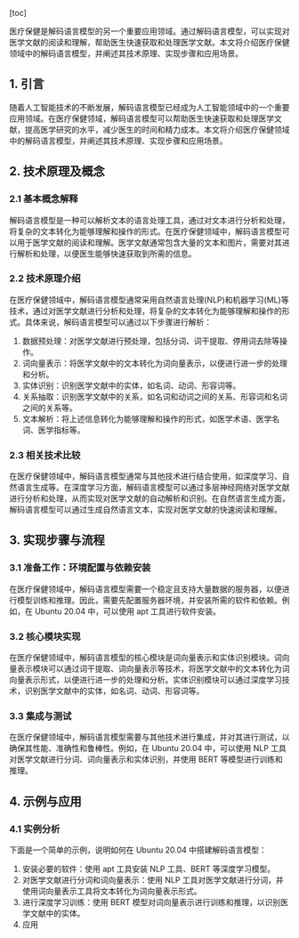 
[toc]                    
                
                
医疗保健是解码语言模型的另一个重要应用领域。通过解码语言模型，可以实现对医学文献的阅读和理解，帮助医生快速获取和处理医学文献。本文将介绍医疗保健领域中的解码语言模型，并阐述其技术原理、实现步骤和应用场景。

## 1. 引言

随着人工智能技术的不断发展，解码语言模型已经成为人工智能领域中的一个重要应用领域。在医疗保健领域，解码语言模型可以帮助医生快速获取和处理医学文献，提高医学研究的水平，减少医生的时间和精力成本。本文将介绍医疗保健领域中的解码语言模型，并阐述其技术原理、实现步骤和应用场景。

## 2. 技术原理及概念

### 2.1 基本概念解释

解码语言模型是一种可以解析文本的语言处理工具，通过对文本进行分析和处理，将复杂的文本转化为能够理解和操作的形式。在医疗保健领域中，解码语言模型可以用于医学文献的阅读和理解。医学文献通常包含大量的文本和图片，需要对其进行解析和处理，以便医生能够快速获取到所需的信息。

### 2.2 技术原理介绍

在医疗保健领域中，解码语言模型通常采用自然语言处理(NLP)和机器学习(ML)等技术，通过对医学文献进行分析和处理，将复杂的文本转化为能够理解和操作的形式。具体来说，解码语言模型可以通过以下步骤进行解析：

1. 数据预处理：对医学文献进行预处理，包括分词、词干提取、停用词去除等操作。
2. 词向量表示：将医学文献中的文本转化为词向量表示，以便进行进一步的处理和分析。
3. 实体识别：识别医学文献中的实体，如名词、动词、形容词等。
4. 关系抽取：识别医学文献中的关系，如名词和动词之间的关系、形容词和名词之间的关系等。
5. 文本解析：将上述信息转化为能够理解和操作的形式，如医学术语、医学名词、医学指标等。

### 2.3 相关技术比较

在医疗保健领域中，解码语言模型通常与其他技术进行结合使用，如深度学习、自然语言生成等。在深度学习方面，解码语言模型可以通过多层神经网络对医学文献进行分析和处理，从而实现对医学文献的自动解析和识别。在自然语言生成方面，解码语言模型可以通过生成自然语言文本，实现对医学文献的快速阅读和理解。

## 3. 实现步骤与流程

### 3.1 准备工作：环境配置与依赖安装

在医疗保健领域中，解码语言模型需要一个稳定且支持大量数据的服务器，以便进行模型训练和推理。因此，需要先配置服务器环境，并安装所需的软件和依赖。例如，在 Ubuntu 20.04 中，可以使用 apt 工具进行软件安装。

### 3.2 核心模块实现

在医疗保健领域中，解码语言模型的核心模块是词向量表示和实体识别模块。词向量表示模块可以通过词干提取、词向量表示等技术，将医学文献中的文本转化为词向量表示形式，以便进行进一步的处理和分析。实体识别模块可以通过深度学习技术，识别医学文献中的实体，如名词、动词、形容词等。

### 3.3 集成与测试

在医疗保健领域中，解码语言模型需要与其他技术进行集成，并对其进行测试，以确保其性能、准确性和鲁棒性。例如，在 Ubuntu 20.04 中，可以使用 NLP 工具对医学文献进行分词、词向量表示和实体识别，并使用 BERT 等模型进行训练和推理。

## 4. 示例与应用

### 4.1 实例分析

下面是一个简单的示例，说明如何在 Ubuntu 20.04 中搭建解码语言模型：

1. 安装必要的软件：使用 apt 工具安装 NLP 工具、BERT 等深度学习模型。
2. 对医学文献进行分词和词向量表示：使用 NLP 工具对医学文献进行分词，并使用词向量表示工具将文本转化为词向量表示形式。
3. 进行深度学习训练：使用 BERT 模型对词向量表示进行训练和推理，以识别医学文献中的实体。
4. 应用

